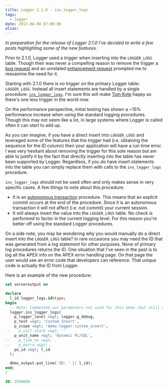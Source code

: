 ```yaml
---
title: Logger 2.1.0 - ins_logger_logs
tags:
  - logger
date: 2013-08-08 07:00:00
alias:
---
```


_In preparation for the release of Logger 2.1.0 I've decided to write a few posts highlighting some of the new features._

Prior to 2.1.0, Logger used a trigger when inserting into the `LOGGER_LOGS` table. Though their was never a compelling reason to remove the trigger a [bug request](https://github.com/tmuth/Logger---A-PL-SQL-Logging-Utility/issues/26) and an unrelated [enhancement request](https://github.com/tmuth/Logger---A-PL-SQL-Logging-Utility/issues/17) prompted me to reexamine the need for it.

Starting with 2.1.0 there is no trigger on the primary Logger table: `LOGGER_LOGS`. Instead all insert statements are handled by a single procedure:  [`ins_logger_logs`](https://github.com/tmuth/Logger---A-PL-SQL-Logging-Utility/wiki/Logger-API#wiki-procedure-ins_logger_logs). I'm sure this will make [Tom Kyte](https://twitter.com/OracleAskTom) happy as there's one less trigger in the world now.

On the performance perspective, initial testing has shown a ~15% performance increase when using the standard logging procedures. Though this may not seem like a lot, in large systems where Logger is called often it can start to add up.

As you can imagine, if you have a direct insert into `LOGGER_LOGS` and leveraged some of the features that the trigger had (i.e. obtaining the sequence for the ID column) then your application will have a run time error. I was very hesitant about removing the trigger for this sole reason but am able to justify it by the fact that directly inserting into the table has never been supported by Logger. Regardless, if you do have insert statements into the table you can simply replace them with calls to the `ins_logger_logs` procedure.

`ins_logger_logs` should not be used often and only makes sense in very specific cases. A few things to note about this procedure:
- It is an [autonomous transaction](http://www.oracle-base.com/articles/misc/autonomous-transactions.php) procedure. This means that an explicit commit occurs at the end of the procedure. Since it is an autonomous transaction it will not affect (i.e. not commit) your current session.
- It will always insert the value into the `LOGGER_LOGS` table. No check is performed to factor in the current logging level. For this reason you're better off using the standard Logger procedures.

On a side note, you may be wondering why you would manually do a direct insert into the `LOGGER_LOGS` table? In rare occasions you may need the ID that was generated from a log statement for other purposes. None of primary log procedures returns the ID. One situation that I've seen in the past is to log all the APEX info on the APEX error handling page. On that page the user would see an error code that developers can reference. That unique code is actually the ID from Logger.

Here is an example of the new procedure:
```sql
set serveroutput on

declare
  l_id logger_logs.id%type;
begin
  -- Note: Commented out parameters not used for this demo (but still accessible via API)
  logger.ins_logger_logs(
    p_logger_level =&gt; logger.g_debug,
    p_text =&gt; 'Custom Insert',
    p_scope =&gt; 'demo.logger.custom_insert',
--    p_call_stack =&gt; ''
    p_unit_name =&gt; 'Dynamic PL/SQL',
--    p_line_no =&gt; ,
--    p_extra =&gt; ,
    po_id =&gt; l_id
  );

  dbms_output.put_line('ID: ' || l_id);
end;
/

ID: 2930650
```
